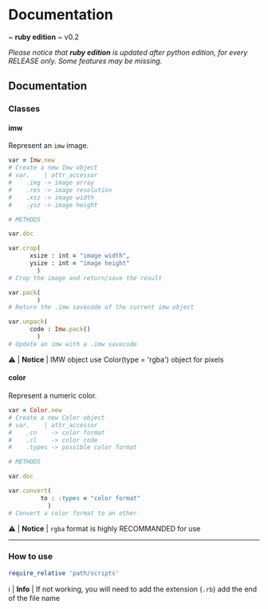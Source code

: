 # Documentation
~ **ruby edition** ~ v0.2

*Please notice that **ruby edition** is updated after python edition, for every RELEASE only.* *Some features may be missing.*

## Documentation

### Classes

#### imw

Represent an `imw` image.

```ruby
var = Imw.new
# Create a new Imw object
# var.    | attr_accessor
#    .img -> image array
#    .res -> image resolution
#    .xsz -> image width
#    .ysz -> image height

# METHODS

var.doc

var.crop(
      xsize : int = "image width",
      ysize : int = "image height"
        )
# Crop the image and return/save the result

var.pack(
        )
# Return the .imw savecode of the current imw object

var.unpack(
      code : Imw.pack()
        )
# Update an imw with a .imw savecode

```

⚠️ | **Notice** | IMW object use Color(type = 'rgba') object for pixels

#### color

Represent a numeric color.

```ruby
var = Color.new
# Create a new Color object
# var.    | attr_accessor
#    .cn    -> color format
#    .cl    -> color code
#    .types -> possible color format

# METHODS

var.doc

var.convert(
         to : :types = "color format"
           )
# Convert a color format to an other
```

⚠️ | **Notice** | `rgba` format is highly RECOMMANDED for use

----
### How to use

```ruby
require_relative 'path/scripts'
```

ℹ️ | **Info** | If not working, you will need to add the extension (`.rb`) add the end of the file name
